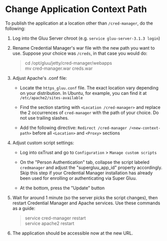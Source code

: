 # Change Application Context Path

To publish the application at a location other than `/cred-manager`, do the following:

1. Log into the Gluu Server chroot (e.g. `service gluu-server-3.1.3 login`)       
      
1. Rename Credential Manager's war file with the new path you want to use. Suppose your choice was `/creds`, in that case you would do:    
   
    > cd /opt/gluu/jetty/cred-manager/webapps  
    > mv cred-manager.war creds.war      

1. Adjust Apache's .conf file:    

    - Locate the `https_gluu.conf` file. The exact location vary depending on your distribution. In Ubuntu, for example, you can find it at `/etc/apache2/sites-available`
   
    - Find the section starting with `<Location /cred-manager>` and replace the 2 occurrences of `cred-manager` with the path of your choice. Do not use trailing slashes.   

    - Add the following directive: `Redirect /cred-manager /<new-context-path>` before all `<Location>` and `<Proxy>` sections

1. Adjust custom script settings:    

    - Log into oxTrust and go to `Configuration` > `Manage custom scripts`
   
    - On the "Person Authentication" tab, collapse the script labeled `credmanager` and adjust the "supergluu_app_id" property accordingly. Skip this step if your Credential Manager installation has already been used for enrolling or authenticating via Super Gluu.
   
    - At the bottom, press the "Update" button

1. Wait for around 1 minute (so the server picks the script changes), then restart Credential Manager and Apache services. Use these commands as a guide:    
   
    > service cred-manager restart    
    > service apache2 restart      

1. The application should be accessible now at the new URL.

